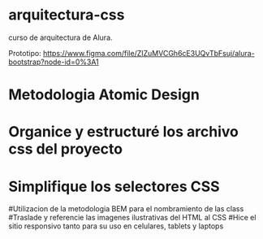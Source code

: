 # arquitectura-css
curso de arquitectura de Alura. 

Prototipo: https://www.figma.com/file/ZIZuMVCGh6cE3UQvTbFsuj/alura-bootstrap?node-id=0%3A1


# Metodologia Atomic Design
# Organice y estructuré los archivo css del proyecto
# Simplifique los selectores CSS
#Utilizacion de la metodologia BEM para el nombramiento de las class
#Traslade y referencie las imagenes ilustrativas del HTML al CSS
#Hice el sitio responsivo tanto para su uso en celulares, tablets y laptops



